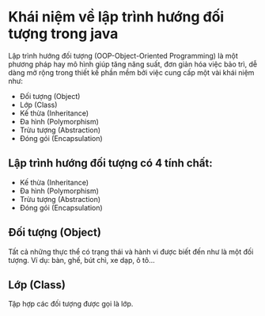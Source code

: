# Khái niệm về lập trình hướng đối tượng trong java

Lập trình hướng đối tượng (OOP-Object-Oriented Programming) là một phương pháp hay mô hình giúp tăng năng suất, đơn giản hóa việc bảo trì, dễ dàng mở rộng trong thiết kế phần mềm bởi việc cung cấp một vài khái niệm như:

- Đối tượng (Object)
- Lớp (Class)
- Kế thừa (Inheritance)
- Đa hình (Polymorphism)
- Trừu tượng (Abstraction)
- Đóng gói (Encapsulation)

## Lập trình hướng đối tượng có 4 tính chất:
- Kế thừa (Inheritance)
- Đa hình (Polymorphism)
- Trừu tượng (Abstraction)
- Đóng gói (Encapsulation)

## Đối tượng (Object)
Tất cả những thực thể có trạng thái và hành vi được biết đến như là một đối tượng. Ví dụ: bàn, ghế, bút chì, xe dạp, ô tô...

## Lớp (Class)
Tập hợp các đối tượng được gọi là lớp.

